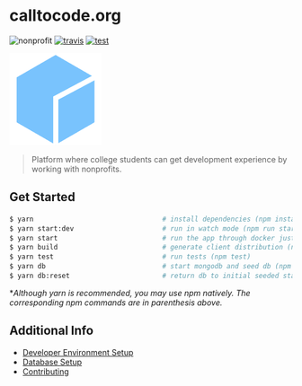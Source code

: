 # calltocode.org

![nonprofit][nonprofit]
[![travis][travis]][travis-url]
[![test][test]][test-url]

![logo][logo]

> Platform where college students can get development experience by working with nonprofits.

## Get Started

```bash
$ yarn                                # install dependencies (npm install)
$ yarn start:dev                      # run in watch mode (npm run start:dev)
$ yarn start                          # run the app through docker just like the test environment (npm start)
$ yarn build                          # generate client distribution (npm run build)
$ yarn test                           # run tests (npm test)
$ yarn db                             # start mongodb and seed db (npm run db)
$ yarn db:reset                       # return db to initial seeded state (npm run db:reset)
```
**Although yarn is recommended, you may use npm natively. The corresponding npm commands are in parenthesis above.*

## Additional Info

- [Developer Environment Setup](docs/setup.md)
- [Database Setup](docs/database.md)
- [Contributing](docs/contributing.md)

[nonprofit]: https://img.shields.io/badge/project-nonprofit-ff69b4.svg

[travis]: https://travis-ci.org/CodeForSocialGood/calltocode.org.svg
[travis-url]: https://travis-ci.org/CodeForSocialGood/calltocode.org

[test]: https://img.shields.io/badge/test-calltocode.herokuapp.com-orange.svg
[test-url]: https://calltocode.herokuapp.com/

[logo]: /docs/media/logo.png
